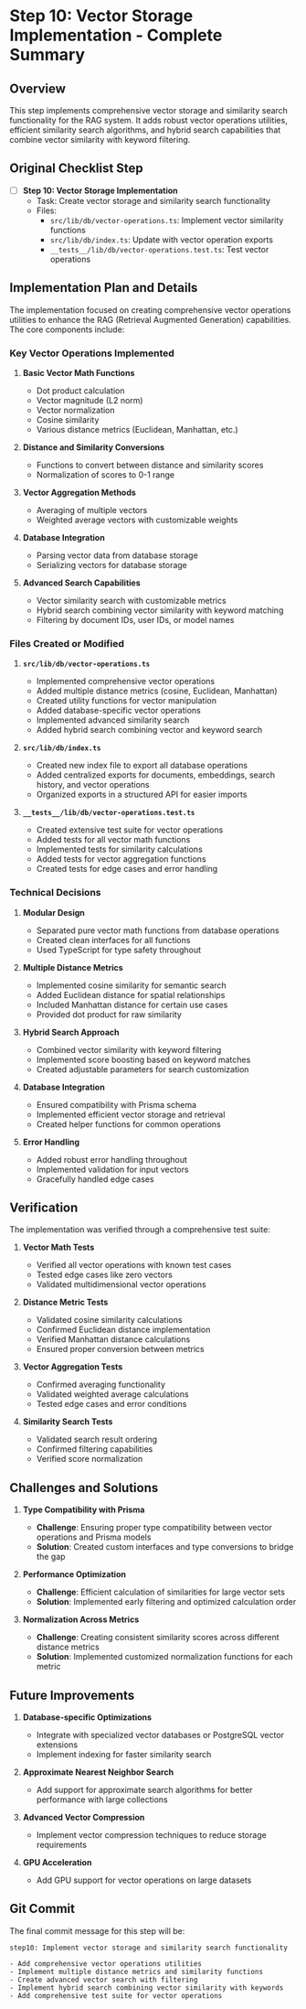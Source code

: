 # Step 10: Vector Storage Implementation - Complete Summary

## Overview

This step implements comprehensive vector storage and similarity search functionality for the RAG system. It adds robust vector operations utilities, efficient similarity search algorithms, and hybrid search capabilities that combine vector similarity with keyword filtering.

## Original Checklist Step

- [ ] **Step 10: Vector Storage Implementation**
  - Task: Create vector storage and similarity search functionality
  - Files:
    - `src/lib/db/vector-operations.ts`: Implement vector similarity functions
    - `src/lib/db/index.ts`: Update with vector operation exports
    - `__tests__/lib/db/vector-operations.test.ts`: Test vector operations

## Implementation Plan and Details

The implementation focused on creating comprehensive vector operations utilities to enhance the RAG (Retrieval Augmented Generation) capabilities. The core components include:

### Key Vector Operations Implemented

1. **Basic Vector Math Functions**

   - Dot product calculation
   - Vector magnitude (L2 norm)
   - Vector normalization
   - Cosine similarity
   - Various distance metrics (Euclidean, Manhattan, etc.)

2. **Distance and Similarity Conversions**

   - Functions to convert between distance and similarity scores
   - Normalization of scores to 0-1 range

3. **Vector Aggregation Methods**

   - Averaging of multiple vectors
   - Weighted average vectors with customizable weights

4. **Database Integration**

   - Parsing vector data from database storage
   - Serializing vectors for database storage

5. **Advanced Search Capabilities**
   - Vector similarity search with customizable metrics
   - Hybrid search combining vector similarity with keyword matching
   - Filtering by document IDs, user IDs, or model names

### Files Created or Modified

1. **`src/lib/db/vector-operations.ts`**

   - Implemented comprehensive vector operations
   - Added multiple distance metrics (cosine, Euclidean, Manhattan)
   - Created utility functions for vector manipulation
   - Added database-specific vector operations
   - Implemented advanced similarity search
   - Added hybrid search combining vector and keyword search

2. **`src/lib/db/index.ts`**

   - Created new index file to export all database operations
   - Added centralized exports for documents, embeddings, search history, and vector operations
   - Organized exports in a structured API for easier imports

3. **`__tests__/lib/db/vector-operations.test.ts`**
   - Created extensive test suite for vector operations
   - Added tests for all vector math functions
   - Implemented tests for similarity calculations
   - Added tests for vector aggregation functions
   - Created tests for edge cases and error handling

### Technical Decisions

1. **Modular Design**

   - Separated pure vector math functions from database operations
   - Created clean interfaces for all functions
   - Used TypeScript for type safety throughout

2. **Multiple Distance Metrics**

   - Implemented cosine similarity for semantic search
   - Added Euclidean distance for spatial relationships
   - Included Manhattan distance for certain use cases
   - Provided dot product for raw similarity

3. **Hybrid Search Approach**

   - Combined vector similarity with keyword filtering
   - Implemented score boosting based on keyword matches
   - Created adjustable parameters for search customization

4. **Database Integration**

   - Ensured compatibility with Prisma schema
   - Implemented efficient vector storage and retrieval
   - Created helper functions for common operations

5. **Error Handling**
   - Added robust error handling throughout
   - Implemented validation for input vectors
   - Gracefully handled edge cases

## Verification

The implementation was verified through a comprehensive test suite:

1. **Vector Math Tests**

   - Verified all vector operations with known test cases
   - Tested edge cases like zero vectors
   - Validated multidimensional vector operations

2. **Distance Metric Tests**

   - Validated cosine similarity calculations
   - Confirmed Euclidean distance implementation
   - Verified Manhattan distance calculations
   - Ensured proper conversion between metrics

3. **Vector Aggregation Tests**

   - Confirmed averaging functionality
   - Validated weighted average calculations
   - Tested edge cases and error conditions

4. **Similarity Search Tests**
   - Validated search result ordering
   - Confirmed filtering capabilities
   - Verified score normalization

## Challenges and Solutions

1. **Type Compatibility with Prisma**

   - **Challenge**: Ensuring proper type compatibility between vector operations and Prisma models
   - **Solution**: Created custom interfaces and type conversions to bridge the gap

2. **Performance Optimization**

   - **Challenge**: Efficient calculation of similarities for large vector sets
   - **Solution**: Implemented early filtering and optimized calculation order

3. **Normalization Across Metrics**
   - **Challenge**: Creating consistent similarity scores across different distance metrics
   - **Solution**: Implemented customized normalization functions for each metric

## Future Improvements

1. **Database-specific Optimizations**

   - Integrate with specialized vector databases or PostgreSQL vector extensions
   - Implement indexing for faster similarity search

2. **Approximate Nearest Neighbor Search**

   - Add support for approximate search algorithms for better performance with large collections

3. **Advanced Vector Compression**

   - Implement vector compression techniques to reduce storage requirements

4. **GPU Acceleration**
   - Add GPU support for vector operations on large datasets

## Git Commit

The final commit message for this step will be:

```
step10: Implement vector storage and similarity search functionality

- Add comprehensive vector operations utilities
- Implement multiple distance metrics and similarity functions
- Create advanced vector search with filtering
- Implement hybrid search combining vector similarity with keywords
- Add comprehensive test suite for vector operations
```
